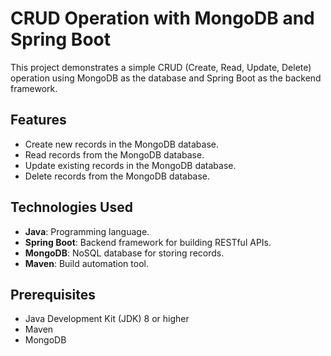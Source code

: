 # CRUD Operation with MongoDB and Spring Boot

This project demonstrates a simple CRUD (Create, Read, Update, Delete) operation using MongoDB as the database and Spring Boot as the backend framework.

## Features

- Create new records in the MongoDB database.
- Read records from the MongoDB database.
- Update existing records in the MongoDB database.
- Delete records from the MongoDB database.

## Technologies Used

- **Java**: Programming language.
- **Spring Boot**: Backend framework for building RESTful APIs.
- **MongoDB**: NoSQL database for storing records.
- **Maven**: Build automation tool.

## Prerequisites

- Java Development Kit (JDK) 8 or higher
- Maven
- MongoDB

